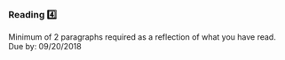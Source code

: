 ### Reading :four:

Minimum of 2 paragraphs required as a reflection of what you have read. Due by: 09/20/2018
